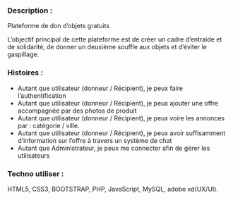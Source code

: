 
### Description :

Plateforme de don d’objets gratuits

L’objectif principal de cette plateforme est de créer un cadre d’entraide et de solidarité, de donner un deuxième souffle aux objets et d’éviter le gaspillage.

### Histoires :

- Autant que utilisateur (donneur / Récipient), je peux faire l’authentification 
- Autant que utilisateur (donneur / Récipient), je peux ajouter une offre accompagnée par des photos de produit 
- Autant que utilisateur (donneur / Récipient), je peux voire les annonces par : catégorie / ville.
- Autant que utilisateur (donneur / Récipient), je peux avoir suffisamment d’information sur l’offre à travers un système de chat 
- Autant que Administrateur, je peux me connecter afin de gérer les utilisateurs   
### Techno utiliser :

HTML5, CSS3, BOOTSTRAP, PHP, JavaScript, MySQL, adobe xd(UX/UI).
